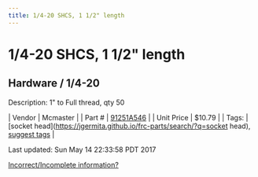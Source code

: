 ```yaml
---
title: 1/4-20 SHCS, 1 1/2" length
---
```


# 1/4-20 SHCS, 1 1/2" length
## Hardware / 1/4-20
Description: 	1" to Full thread, qty 50 

| Vendor | Mcmaster | 
| Part # | [91251A546](https://www.mcmaster.com/#91251A546) | 
| Unit Price | $10.79 | 
| Tags: | [socket head](https://jgermita.github.io/frc-parts/search/?q=socket head), [suggest tags](https://docs.google.com/forms/d/e/1FAIpQLSeWyY8v3RgOty-MyWmh9U0iivNYN_molChYyS-0U-o-kOAv_g/viewform) | 

Last updated: Sun May 14 22:33:58 PDT 2017

 [Incorrect/Incomplete information?](https://docs.google.com/forms/d/e/1FAIpQLSeWyY8v3RgOty-MyWmh9U0iivNYN_molChYyS-0U-o-kOAv_g/viewform)